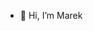- 👋 Hi, I’m Marek

<!---
empa76/empa76 is a ✨ special ✨ repository because its `README.md` (this file) appears on your GitHub profile.
You can click the Preview link to take a look at your changes.
--->
